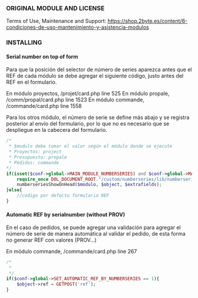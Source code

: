 
### ORIGINAL MODULE AND LICENSE

Terms of Use, Maintenance and Support:
https://shop.2byte.es/content/6-condiciones-de-uso-mantenimiento-y-asistencia-modulos



### INSTALLING

#### Serial number on top of form

Para que la posición del selector de número de series aparezca antes que el REF de cada módulo se debe agregar el siguiente código, justo antes del REF en el formulario.

En módulo proyectos, /projet/card.php line 525
En módulo propale, /comm/propal/card.php line 1523
En módulo commande, /commande/card.php line 1558

Para los otros módulo, el número de serie se define más abajo y se registra posterior al envío del formulario, por lo que no es necesario que se despliegue en la cabecera del formulario.

```php
/*
 * $modulo debe tomar el valor según el módulo donde se ejecute
 * Proyectos: project
 * Presupuesto: propale
 * Pedidos: commande
*/
if(isset($conf->global->MAIN_MODULE_NUMBERSERIES) and $conf->global->MAIN_MODULE_NUMBERSERIES == 1){
	require_once DOL_DOCUMENT_ROOT."/custom/numberseries/lib/numberseries.lib.php";
	numberseriesShowOnHead($modulo, $object, $extrafields);
}else{
	//codigo por defecto formulario REF
}
```


#### Automatic REF by serialnumber (without PROV)

En el caso de pedidos, se puede agregar una validación para agregar el número de serie de manera automática al validar el pedido, de esta forma no generar REF con valores (PROV...)

En módulo commande, /commande/card.php line 267

```php
/*
 *
 */
if($conf->global->SET_AUTOMATIC_REF_BY_NUMBERSERIES == 1){
	$object->ref = GETPOST('ref');
}
```

